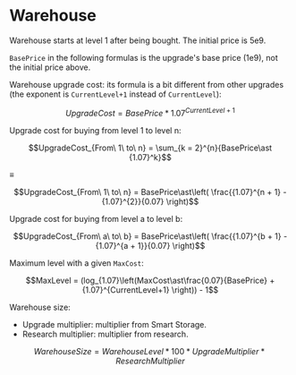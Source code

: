 # Warehouse

Warehouse starts at level 1 after being bought. The initial price is 5e9.

`BasePrice` in the following formulas is the upgrade's base price (1e9), not the initial price above.

Warehouse upgrade cost: its formula is a bit different from other upgrades (the exponent is `CurrentLevel+1` instead of `CurrentLevel`):

$$UpgradeCost = BasePrice\ast{1.07}^{CurrentLevel + 1}$$

Upgrade cost for buying from level 1 to level n:

$$UpgradeCost_{From\ 1\ to\ n} = \sum_{k = 2}^{n}{BasePrice\ast {1.07}^k}$$

≡

$$UpgradeCost_{From\ 1\ to\ n} = BasePrice\ast\left( \frac{{1.07}^{n + 1} - {1.07}^{2}}{0.07} \right)$$

Upgrade cost for buying from level a to level b:

$$UpgradeCost_{From\ a\ to\ b} = BasePrice\ast\left( \frac{{1.07}^{b + 1} - {1.07}^{a + 1}}{0.07} \right)$$

Maximum level with a given `MaxCost`:

$$MaxLevel = (log_{1.07}\left(MaxCost\ast\frac{0.07}{BasePrice} + {1.07}^{CurrentLevel+1} \right)) - 1$$

Warehouse size:

- Upgrade multiplier: multiplier from Smart Storage.
- Research multiplier: multiplier from research.

$$WarehouseSize = WarehouseLevel\ast 100\ast UpgradeMultiplier\ast ResearchMultiplier$$

